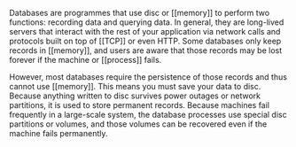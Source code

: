 Databases are programmes that use disc or [[memory]] to perform two functions: recording data and querying data. In general, they are long-lived servers that interact with the rest of your application via network calls and protocols built on top of [[TCP]] or even HTTP.
Some databases only keep records in [[memory]], and users are aware that those records may be lost forever if the machine or [[process]] fails.

However, most databases require the persistence of those records and thus cannot use [[memory]]. This means you must save your data to disc. Because anything written to disc survives power outages or network partitions, it is used to store permanent records.
Because machines fail frequently in a large-scale system, the database processes use special disc partitions or volumes, and those volumes can be recovered even if the machine fails permanently.
